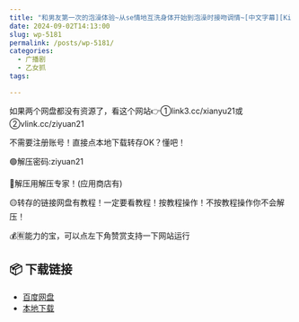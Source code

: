 ```yaml
---
title: "和男友第一次的泡澡体验~从se情地互洗身体开始到泡澡时接吻调情~[中文字幕][Kirinyan]"
date: 2024-09-02T14:13:00
slug: wp-5181
permalink: /posts/wp-5181/
categories:
  - 广播剧
  - 乙女抓
tags:

---
```


如果两个网盘都没有资源了，看这个网站👉①link3.cc/xianyu21或②vlink.cc/ziyuan21

不需要注册账号！直接点本地下载转存OK？懂吧！

🟢解压密码:ziyuan21

🔵解压用解压专家！(应用商店有)

🟡转存的链接网盘有教程！一定要看教程！按教程操作！不按教程操作你不会解压！

💰🈶能力的宝，可以点左下角赞赏支持一下网站运行

## 📦 下载链接
- [百度网盘](https://blziyuan21.com/pay-download/5181?key=2d27fac31d&down_id=0)
- [本地下载](https://blziyuan21.com/pay-download/5181?key=2d27fac31d&down_id=1)

